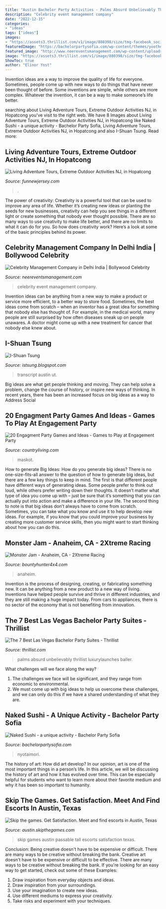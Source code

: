 ```yaml
---
title: "Austin Bachelor Party Activities - Palms Absurd Unbelievably Thrillist Luxurylaunches Baller"
description: "Celebrity event management company"
date: "2022-12-15"
categories:
- "ideas"
tags: ["ideas"]
images:
- "https://assets3.thrillist.com/v1/image/880398/size/tmg-facebook_social.jpg"
featuredImage: "https://bachelorpartysofia.com/wp-content/themes/yootheme/cache/DSC_5876-min-151b1c2c.jpeg"
featured_image: "http://www.neereventsmanagement.com/wp-content/uploads/2019/08/celebrity.jpg"
image: "https://assets3.thrillist.com/v1/image/880398/size/tmg-facebook_social.jpg"
ShowToc: true
author: "Elinor Yost"
---
```



Invention ideas are a way to improve the quality of life for everyone. Sometimes, people come up with new ways to do things that have never been thought of before. Some inventions are simple, while others are more complex. Whatever the invention, it can be a way to make someone’s life better.

	

		
searching about Living Adventure Tours, Extreme Outdoor Activities NJ, in Hopatcong you've visit to the right web. We have 8 Images about Living Adventure Tours, Extreme Outdoor Activities NJ, in Hopatcong like Naked Sushi - a unique activity - Bachelor Party Sofia, Living Adventure Tours, Extreme Outdoor Activities NJ, in Hopatcong and also I-Shuan Tsung. Read more:
		
    
## Living Adventure Tours, Extreme Outdoor Activities NJ, In Hopatcong

<img loading=lazy src="https://www.funnewjersey.com/uploads/images/living-adventure-tours-extreme-outdoor-adventures-in-new-jersey1.jpg" onerror="this.onerror=null;this.src='https://tse2.mm.bing.net/th?id=OIP.AOBViZu1IWMqLniRr76Y2gHaEo&amp;pid=15.1';" alt="Living Adventure Tours, Extreme Outdoor Activities NJ, in Hopatcong">

_Source: funnewjersey.com_

>. 

	

The power of creativity:
Creativity is a powerful tool that can be used to improve any area of life. Whether it’s creating new ideas or planting the seeds for new businesses, creativity can help you see things in a different light or create something that nobody ever thought possible. There are so many ways to use creativity to make life better, and there are no limits to what it can do for you. So how does creativity work? Here’s a look at some of the basic principles behind its power.

    
## Celebrity Management Company In Delhi India | Bollywood Celebrity

<img loading=lazy src="http://www.neereventsmanagement.com/wp-content/uploads/2019/08/celebrity.jpg" onerror="this.onerror=null;this.src='https://tse1.mm.bing.net/th?id=OIP.JjJGlV60Q60sHrLlxF-tRwHaDn&amp;pid=15.1';" alt="Celebrity Management Company in Delhi India | Bollywood Celebrity">

_Source: neereventsmanagement.com_

>celebrity event management company. 

	

Invention ideas can be anything from a new way to make a product or service more efficient, to a better way to store food. Sometimes, the best ideas come from scratch – when an inventor has a great idea for something that nobody else has thought of. For example, in the medical world, many people are still surprised by how often diseases sneak up on people unawares. A doctor might come up with a new treatment for cancer that nobody else knew about.

    
## I-Shuan Tsung

<img loading=lazy src="http://1.bp.blogspot.com/_apuTM0WJCqA/SiXkGbGQBqI/AAAAAAAACCE/m8q2OOPJSoU/s320/UT+Austin+Transcript.jpg" onerror="this.onerror=null;this.src='https://tse2.mm.bing.net/th?id=OIP.G8RHdn929NgLOv3ffAmiAQAAAA&amp;pid=15.1';" alt="I-Shuan Tsung">

_Source: istsung.blogspot.com_

>transcript austin ut. 

	

Big ideas are what get people thinking and moving. They can help solve a problem, change the course of history, or inspire new ways of thinking. In recent years, there has been an increased focus on big ideas as a way to Address Social 

    
## 20 Engagment Party Games And Ideas - Games To Play At Engagement Party

<img loading=lazy src="https://hips.hearstapps.com/hmg-prod.s3.amazonaws.com/images/engagement-party-games-1579819536.jpg?crop=0.670xw:1.00xh;0.290xw,0&amp;resize=640:*" onerror="this.onerror=null;this.src='https://tse1.mm.bing.net/th?id=OIP.7z2txDesAHymO6qFM-05mAHaHX&amp;pid=15.1';" alt="20 Engagment Party Games and Ideas - Games to Play at Engagement Party">

_Source: countryliving.com_

>maskot. 

	

How to generate Big Ideas: How do you generate big ideas?
There is no one-size-fits-all answer to the question of how to generate big ideas, but there are a few key things to keep in mind. The first is that different people have different ways of generating ideas. Some people prefer to think out loud, while others prefer writing down their thoughts. It doesn’t matter what type of idea you come up with – just be sure that it’s something that you can actually put into action and make a difference in your life. 
The second thing to note is that big ideas don’t always have to come from scratch. Sometimes, you can take what you know and use it to help develop new ideas. For example, if you know that you could improve your business by creating more customer service skills, then you might want to start thinking about how you can do this.

    
## Monster Jam - Anaheim, CA - 2Xtreme Racing

<img loading=lazy src="https://bountyhunter4x4.diamond3.net/wp-content/uploads/2019/09/BHWorldChampEventArt.jpg" onerror="this.onerror=null;this.src='https://tse3.mm.bing.net/th?id=OIP.AVYiaQMdEGgxBWceyDrHJQHaEy&amp;pid=15.1';" alt="Monster Jam - Anaheim, CA - 2Xtreme Racing">

_Source: bountyhunter4x4.com_

>anaheim. 

	

Invention is the process of designing, creating, or fabricating something new. It can be anything from a new product to a new way of living. Inventions have helped people survive and thrive in different industries, and they are still making a huge impact today. From cars to appliances, there is no sector of the economy that is not benefiting from innovation.

    
## The 7 Best Las Vegas Bachelor Party Suites - Thrillist

<img loading=lazy src="https://assets3.thrillist.com/v1/image/880398/size/tmg-facebook_social.jpg" onerror="this.onerror=null;this.src='https://tse4.mm.bing.net/th?id=OIP.lIZYPE_TNQqMW1-VlBnUygHaEj&amp;pid=15.1';" alt="The 7 Best Las Vegas Bachelor Party Suites - Thrillist">

_Source: thrillist.com_

>palms absurd unbelievably thrillist luxurylaunches baller. 

	

What challenges will we face along the way?
1. The challenges we face will be significant, and they range from economic to environmental. 
2. We must come up with big ideas to help us overcome these challenges, and we can only do this if we have a shared understanding of what they are.

    
## Naked Sushi - A Unique Activity - Bachelor Party Sofia

<img loading=lazy src="https://bachelorpartysofia.com/wp-content/themes/yootheme/cache/DSC_5876-min-151b1c2c.jpeg" onerror="this.onerror=null;this.src='https://tse4.mm.bing.net/th?id=OIP.jHjbG9EoBVBwnAE3SUBdBwHaE8&amp;pid=15.1';" alt="Naked Sushi - a unique activity - Bachelor Party Sofia">

_Source: bachelorpartysofia.com_

>nyotaimori. 

	

The history of art: How did art develop?
In our opinion, art is one of the most important things in a person’s life. In this article, we will be discussing the history of art and how it has evolved over time. This can be especially helpful for students who want to learn more about their favorite medium and why it has been so important to humanity.

    
## Skip The Games. Get Satisfaction. Meet And Find Escorts In Austin, Texas

<img loading=lazy src="https://skipthegames.com/img/004/MjU2NDJlNDkyMGZlYmJkYzgyMjUzY2M4MjI1YTI3MDJjMGQwOA.jpg" onerror="this.onerror=null;this.src='https://tse2.mm.bing.net/th?id=OIP.5JIP673IIlPMgiWicCwNCAAAAA&amp;pid=15.1';" alt="Skip the games. Get Satisfaction. Meet and find escorts in Austin, Texas">

_Source: austin.skipthegames.com_

>skip games austin passable tall escorts satisfaction texas. 

	

Conclusion: Being creative doesn't have to be expensive or difficult. There are many ways to be creative without breaking the bank.
Creative art doesn't have to be expensive or difficult to be effective. There are many ways to be creative without breaking the bank. If you're looking for an easy way to get started, check out some of these Examples: 
1. Draw inspiration from everyday objects and ideas.
2. Draw inspiration from your surroundings.
3. Use your imagination to create new ideas. 
4. Use different mediums to express your creativity.
5. Take risks and experiment with your techniques.

